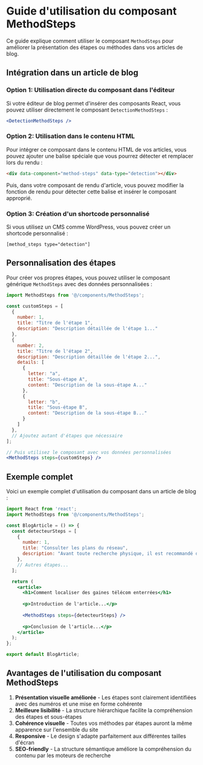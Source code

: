 # Guide d'utilisation du composant MethodSteps

Ce guide explique comment utiliser le composant `MethodSteps` pour améliorer la présentation des étapes ou méthodes dans vos articles de blog.

## Intégration dans un article de blog

### Option 1: Utilisation directe du composant dans l'éditeur

Si votre éditeur de blog permet d'insérer des composants React, vous pouvez utiliser directement le composant `DetectionMethodSteps` :

```jsx
<DetectionMethodSteps />
```

### Option 2: Utilisation dans le contenu HTML

Pour intégrer ce composant dans le contenu HTML de vos articles, vous pouvez ajouter une balise spéciale que vous pourrez détecter et remplacer lors du rendu :

```html
<div data-component="method-steps" data-type="detection"></div>
```

Puis, dans votre composant de rendu d'article, vous pouvez modifier la fonction de rendu pour détecter cette balise et insérer le composant approprié.

### Option 3: Création d'un shortcode personnalisé

Si vous utilisez un CMS comme WordPress, vous pouvez créer un shortcode personnalisé :

```
[method_steps type="detection"]
```

## Personnalisation des étapes

Pour créer vos propres étapes, vous pouvez utiliser le composant générique `MethodSteps` avec des données personnalisées :

```jsx
import MethodSteps from '@/components/MethodSteps';

const customSteps = [
  {
    number: 1,
    title: "Titre de l'étape 1",
    description: "Description détaillée de l'étape 1..."
  },
  {
    number: 2,
    title: "Titre de l'étape 2",
    description: "Description détaillée de l'étape 2...",
    details: [
      {
        letter: "a",
        title: "Sous-étape A",
        content: "Description de la sous-étape A..."
      },
      {
        letter: "b",
        title: "Sous-étape B",
        content: "Description de la sous-étape B..."
      }
    ]
  },
  // Ajoutez autant d'étapes que nécessaire
];

// Puis utilisez le composant avec vos données personnalisées
<MethodSteps steps={customSteps} />
```

## Exemple complet

Voici un exemple complet d'utilisation du composant dans un article de blog :

```jsx
import React from 'react';
import MethodSteps from '@/components/MethodSteps';

const BlogArticle = () => {
  const detecteurSteps = [
    {
      number: 1,
      title: "Consulter les plans du réseau",
      description: "Avant toute recherche physique, il est recommandé de se procurer les plans des infrastructures souterraines..."
    },
    // Autres étapes...
  ];

  return (
    <article>
      <h1>Comment localiser des gaines télécom enterrées</h1>
      
      <p>Introduction de l'article...</p>
      
      <MethodSteps steps={detecteurSteps} />
      
      <p>Conclusion de l'article...</p>
    </article>
  );
};

export default BlogArticle;
```

## Avantages de l'utilisation du composant MethodSteps

1. **Présentation visuelle améliorée** - Les étapes sont clairement identifiées avec des numéros et une mise en forme cohérente
2. **Meilleure lisibilité** - La structure hiérarchique facilite la compréhension des étapes et sous-étapes
3. **Cohérence visuelle** - Toutes vos méthodes par étapes auront la même apparence sur l'ensemble du site
4. **Responsive** - Le design s'adapte parfaitement aux différentes tailles d'écran
5. **SEO-friendly** - La structure sémantique améliore la compréhension du contenu par les moteurs de recherche
